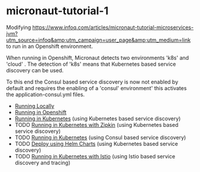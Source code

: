 # micronaut-tutorial-1
Modifying https://www.infoq.com/articles/micronaut-tutorial-microservices-jvm?utm_source=infoq&amp;utm_campaign=user_page&amp;utm_medium=link to run in an Openshift environment. 

When running in Openshift, Micronaut detects two environments 'k8s' and 'cloud' . The detection of 'k8s' means that Kubernetes based service discovery can be used.

To this end the Consul based service discovery is now not enabled by default and requires the enabling of a 'consul' environment' this activates the application-consul.yml files.

* [Running Locally](README_local.md)
* [Running in Openshift](README_openshift.md)
* [Running in Kubernetes](README_kubernetes.md) (using Kubernetes based service discovery)
* TODO [Running in Kubernetes with Zipkin](README_zipkin.md) (using Kubernetes based service discovery)
* TODO [Running in Kubernetes](README_kubernetes_consul.md) (using Consul based service discovery)
* TODO [Deploy using Helm Charts](README_helm.md) (using Kubernetes based service discovery)
* TODO [Running in Kubernetes with Istio](README_helm.md) (using Istio based service discovery and tracing)

